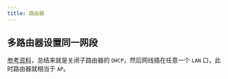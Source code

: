 ```yaml
---
title: 路由器
---
```


## 多路由器设置同一网段

[参考资料](https://bbs.csdn.net/topics/392046972)，总结来就是关闭子路由器的 `DHCP`，然后网线插在任意一个 `LAN` 口，此时路由器就相当于 `AP`。
